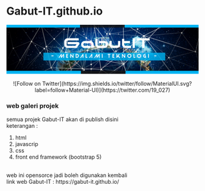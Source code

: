 # Gabut-IT.github.io
![icon](https://github.com/Gabut-IT/Gabut-IT.github.io/blob/main/assets/img/banner1.png)

<div align="center">
![Follow on Twitter](https://img.shields.io/twitter/follow/MaterialUI.svg?label=follow+Material-UI)](https://twitter.com/19_027)
</div>

### web galeri projek  


semua projek Gabut-IT akan di publish disini <br>
keterangan :
1. html
2. javascrip
3. css
4. front end framework (bootstrap 5)
<br>
web ini opensorce jadi boleh digunakan kembali 
<br>
link web Gabut-IT :  https://gabut-it.github.io/
